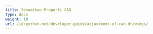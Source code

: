 ```yaml
---
title: Sesuaikan Properti CAD
type: docs
weight: 10
url: /id/python-net/developer-guide/adjustment-of-cad-drawings/
---
```

